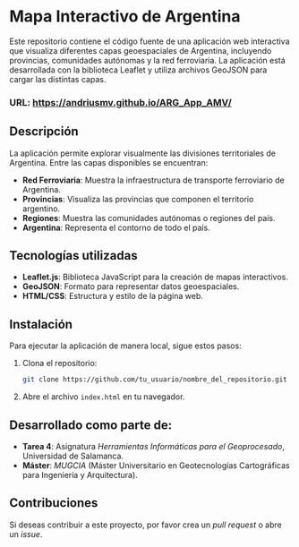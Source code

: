 # Mapa Interactivo de Argentina

Este repositorio contiene el código fuente de una aplicación web interactiva que visualiza diferentes capas geoespaciales de Argentina, incluyendo provincias, comunidades autónomas y la red ferroviaria. La aplicación está desarrollada con la biblioteca Leaflet y utiliza archivos GeoJSON para cargar las distintas capas.
### URL: https://andriusmv.github.io/ARG_App_AMV/

## Descripción

La aplicación permite explorar visualmente las divisiones territoriales de Argentina. Entre las capas disponibles se encuentran:

- **Red Ferroviaria**: Muestra la infraestructura de transporte ferroviario de Argentina.
- **Provincias**: Visualiza las provincias que componen el territorio argentino.
- **Regiones**: Muestra las comunidades autónomas o regiones del país.
- **Argentina**: Representa el contorno de todo el país.

## Tecnologías utilizadas

- **Leaflet.js**: Biblioteca JavaScript para la creación de mapas interactivos.
- **GeoJSON**: Formato para representar datos geoespaciales.
- **HTML/CSS**: Estructura y estilo de la página web.

## Instalación

Para ejecutar la aplicación de manera local, sigue estos pasos:

1. Clona el repositorio:

   ```bash
   git clone https://github.com/tu_usuario/nombre_del_repositorio.git
   ```

2. Abre el archivo `index.html` en tu navegador.

## Desarrollado como parte de:

- **Tarea 4**: Asignatura *Herramientas Informáticas para el Geoprocesado*, Universidad de Salamanca.
- **Máster**: *MUGCIA* (Máster Universitario en Geotecnologías Cartográficas para Ingeniería y Arquitectura).

## Contribuciones

Si deseas contribuir a este proyecto, por favor crea un *pull request* o abre un *issue*.

